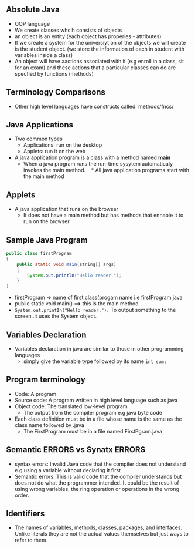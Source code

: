 ## Absolute Java 
* OOP language
* We create classes whcih consists of objects
* an object is an entity (each object has properies - attributes)
* If we create a system for the universiyt on of the objects we will create is the student object. (we store the information of each in student with variables inside a class)
* An object will have aactions associated with it (e.g enroll in a class, sit for an exam) and these actions that a particular classes can do are specfied by functions (methods)

## Terminology Comparisons
* Other high level languages have constructs called: methods/fncs/

## Java Applications
* Two common types
	* Applications: run on the desktop 
    * Applets: run it on the web 
* A java application program is a class with a method named **main**
	* When a java program runs the run-time sysytem automaticaly invokes the main method.
    * All java application programs start with the main method
 
## Applets
* A java application that runs on the browser
	* It does not have a main method but has methods that ennable it to run on the browser

## Sample Java Program
```java
public class firstProgram
{
	public static void main(string[] args)
    {
    	System.out.println("Hello reader.");
    }
}
```
* firstProgram => name of first class(progam name i.e firstProgram.java
* public static void main() ==> this is the main method
* `System.out.printIn("Hello reader.");` To output something to the screen..it uses the System object.

## Variables Declaration
* Variables declaration in java are similar to those in other programming languages
	* simply give the variable type followed by its name `int sum;`
    
## Program terminology
* Code: A program
* Source code: A program written in high level language such as java
* Object code: The translated low-level program
	* The output from the compiler program e.g java byte code
* Each class definition must be in a file whose name is the same as the class name followed by .java
	* The FirstProgram must be in a file named FirstPgram.java
    
## Semantic ERRORS vs Synatx ERRORS
* syntax errors: Invalid Java code that the compiler does not understand e.g using a variable without declaring it first
* Semantic errors: This is valid code that the compiler understands but does not do what the programmer intended. It could be the result of using wrong variables, the ring operation or operations in the wrong order.

## Identifiers
* The names of variables, methods, classes, packages, and interfaces. Unlike literals they are not the actual values themselves but just ways to refer to them.
